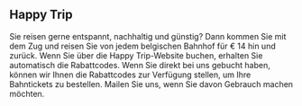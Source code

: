 <!-- wordt toegevoegd aan praktische info per type
-->

## Happy Trip

Sie reisen gerne entspannt, nachhaltig und günstig?
Dann kommen Sie mit dem Zug und reisen Sie von jedem belgischen Bahnhof für € 14 hin und
zurück. Wenn Sie über die Happy Trip-Website buchen, erhalten Sie automatisch die Rabattcodes.
Wenn Sie direkt bei uns gebucht haben, können wir Ihnen die Rabattcodes zur Verfügung stellen,
um Ihre Bahntickets zu bestellen. Mailen Sie uns, wenn Sie davon Gebrauch machen möchten.
